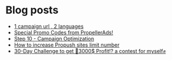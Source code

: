 # Blog posts
<!-- BLOG-POST-LIST:START -->
- [1 campaign url , 2 languages](https://afflift.com/f/threads/1-campaign-url-2-languages.10127/)
- [Special Promo Codes from PropellerAds!](https://afflift.com/f/threads/special-promo-codes-from-propellerads.10122/)
- [Step 10 - Campaign Optimization](https://afflift.com/f/threads/step-10-campaign-optimization.7481/)
- [How to increase Propush sites limit number](https://afflift.com/f/threads/how-to-increase-propush-sites-limit-number.10126/)
- [30-Day Challenge to get 🎯3000$ Profit⁉ a contest for myself✊](https://afflift.com/f/threads/30-day-challenge-to-get-%F0%9F%8E%AF3000-profit%E2%81%89-a-contest-for-myself%E2%9C%8A.9419/)
<!-- BLOG-POST-LIST:END -->
